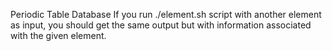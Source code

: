 Periodic Table Database
If you run ./element.sh script with another element as input, you should get the same output but with information associated with the given element.
